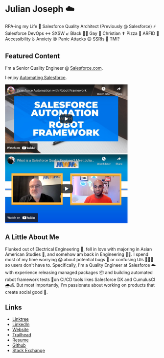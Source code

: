 # Julian Joseph ☁️ 

RPA-ing my Life 🤖 Salesforce Quality Architect (Previously @ Salesforce) ⚡️ Salesforce DevOps ↔️ SXSW ↙️ Black ✊🏽 Gay 🌈 Christian ✝ Pizza 🍕 ARFID 🦯 Accessibility ♿️ Anxiety 😔 Panic Attacks 😩 SSRIs 💊 TMI?

## Featured Content

I'm a Senior Quality Engineer @ [Salesforce.com](Salesforce.com).

I enjoy [Automating Salesforce](https://www.youtube.com/watch?v=B03PY9RUUqw).

<a href="https://www.youtube.com/watch?v=B03PY9RUUqw" target="_blank"><img src="images/salesforce-automation-with-rf.png" width="400" height="225" alt="link to Salesforce Automation with Robot Framework video"></a> <a href="https://www.youtube.com/watch?v=EGw7cYo5UIs"><img src="images/mike-wheeler-podcast.png" width="400" height="225" alt="link to Interview with Mike Wheeler"></a>

## A Little About Me

Flunked out of Electrical Engineering 🤭, fell in love with majoring in Asian American Studies 💜, and somehow am back in Engineering ✊🏽. I spend most of my time worrying 😱 about potential bugs 🐛 or confusing UIs 🤦🏾‍♂️ so users don't have to. Specifically, I'm a Quality Engineer at Salesforce ☁️ with experience releasing managed packages 📦 and building automated robot framework tests 🤖on CI/CD tools likes Salesforce DX and CumulusCI 🌧💰. But most importantly, I'm passionate about working on products that create social good 🌈.

## Links

- [Linktree](https://linktr.ee/julianjoseph)
- [LinkedIn](https://www.linkedin.com/in/juliandjoseph/)
- [Website](https://julianjoseph-developer-edition.na156.force.com/portfolio/s/)
- [Trailhead](https://trailblazer.me/id/julianjoseph)
- [Resume](http://bit.ly/julian2021resume)
- [Github](https://github.com/Julian88Tex)
- [Stack Exchange](https://salesforce.stackexchange.com/users/30066/julian-joseph)
